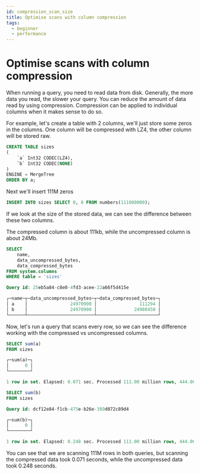 ```yaml
---
id: compression_scan_size
title: Optimise scans with column compression
tags:
  - beginner
  - performance
---
```


# Optimise scans with column compression

When running a query, you need to read data from disk. Generally, the more data you read, the slower your query. You can reduce the amount of data read by using compression. Compression can be applied to individual columns when it makes sense to do so.

For example, let's create a table with 2 columns, we'll just store some zeros in the columns. One column will be  compressed with LZ4, the other column will be stored raw.

```sql
CREATE TABLE sizes
(
    `a` Int32 CODEC(LZ4),
    `b` Int32 CODEC(NONE)
)
ENGINE = MergeTree
ORDER BY a;
```

Next we'll insert 111M zeros

```sql
INSERT INTO sizes SELECT 0, 0 FROM numbers(111000000);
```

If we look at the size of the stored data, we can see the difference between these two columns.

The compressed column is about 111kb, while the uncompressed column is about 24Mb.

```sql
SELECT
    name,
    data_uncompressed_bytes,
    data_compressed_bytes
FROM system.columns
WHERE table = 'sizes'

Query id: 25eb5a84-c8e0-4fd3-acee-22a66f5d415e

┌─name─┬─data_uncompressed_bytes─┬─data_compressed_bytes─┐
│ a    │                24970900 │                111294 │
│ b    │                24970900 │              24980450 │
└──────┴─────────────────────────┴───────────────────────┘
```

Now, let's run a query that scans every row, so we can see the difference working with the compressed vs uncompressed columns. 

```sql
SELECT sum(a)
FROM sizes

┌─sum(a)─┐
│      0 │
└────────┘

1 row in set. Elapsed: 0.071 sec. Processed 111.00 million rows, 444.00 MB (1.55 billion rows/s., 6.22 GB/s.)

SELECT sum(b)
FROM sizes

Query id: dcf12e84-f1cb-475e-b26e-389d072c89d4

┌─sum(b)─┐
│      0 │
└────────┘

1 row in set. Elapsed: 0.248 sec. Processed 111.00 million rows, 444.00 MB (446.87 million rows/s., 1.79 GB/s.)
```

You can see that we are scanning 111M rows in both queries, but scanning the compressed data took 0.071 seconds, while the uncompressed data took 0.248 seconds.